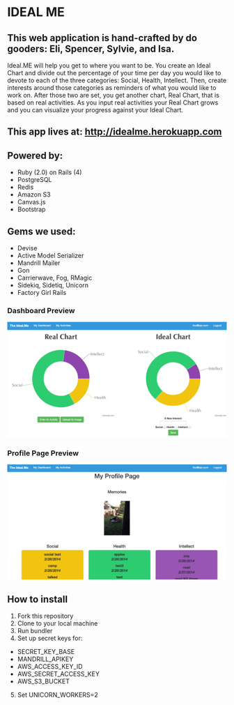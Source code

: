 IDEAL ME
========

This web application is hand-crafted by do gooders: Eli, Spencer, Sylvie, and Isa.
----------------------------------------------------------------------------------

Ideal.ME will help you get to where you want to be.  You create an Ideal Chart and divide out the percentage of your time per day you would like to devote to each of the three categories: Social, Health, Intellect.  Then, create interests around those categories as reminders of what you would like to work on.  After those two are set, you get another chart, Real Chart, that is based on real activities.  As you input real activities your Real Chart grows and you can visualize your progress against your
Ideal Chart. 

## This app lives at: http://idealme.herokuapp.com

## Powered by:  
* Ruby (2.0) on Rails (4) 
* PostgreSQL 
* Redis 
* Amazon S3 
* Canvas.js 
* Bootstrap

## Gems we used:
* Devise
* Active Model Serializer
* Mandrill Mailer
* Gon
* Carrierwave, Fog, RMagic
* Sidekiq, Sidetiq, Unicorn
* Factory Girl Rails

### Dashboard Preview
![Alt text](app/assets/screenshots/dashboard.png "Dashboard Preview")

### Profile Page Preview
![Alt text](app/assets/screenshots/profile_page.png "Profile Page Preview")

## How to install
1. Fork this repository
2. Clone to your local machine 
3. Run bundler
4. Set up secret keys for:
  * SECRET_KEY_BASE
  * MANDRILL_APIKEY
  * AWS_ACCESS_KEY_ID
  * AWS_SECRET_ACCESS_KEY 
  * AWS_S3_BUCKET
5. Set UNICORN_WORKERS=2